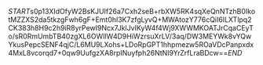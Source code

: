 $START$s0p13XIdOfyW2BsKJUIf26a7Cxh2seB+rbXW5RK4sqXeQnNTzhB0IkotMZZXS2da5tkzgFwh6gF+Emt0hl3K7zfgLyvQ+MWAtozY776cQiI6ILXTlpq2CK383h8H9c2h9iR8yrPewI9Ncx7JklJvIKyW4f4Wj9XWWMKOATJrCqaCEyTo/sR0RmUmbTB40zgXL6OWIlW4D9HiWzrsuXrLV/3aq/DW3MEYWk8vYQwYkusPepcSENF4qjC/L6MU9LXohs+LDoRpGPT1hhpmezw5ROaVDcPanpxdx4MxL8vcorqd7+0qw9UufgzXA8rpINuyfph26NtNI9YrZrfLraBDcw==$END$